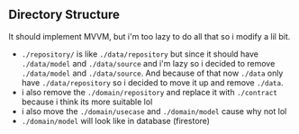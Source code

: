 ## Directory Structure

It should implement MVVM, but i'm too lazy to do all that so i modify a lil bit.

- `./repository/` is like `./data/repository` but since it should have `./data/model` and
`./data/source` and i'm lazy so i decided to remove `./data/model` and `./data/source`. And because of that
now `./data` only have `./data/repository` so i decided to move it up and remove `./data`.
- i also remove the `./domain/repository` and replace it with `./contract` because i think its more
suitable lol
- i also move the `./domain/usecase` and `./domain/model` cause why not lol
- `./domain/model` will look like in database (firestore)
